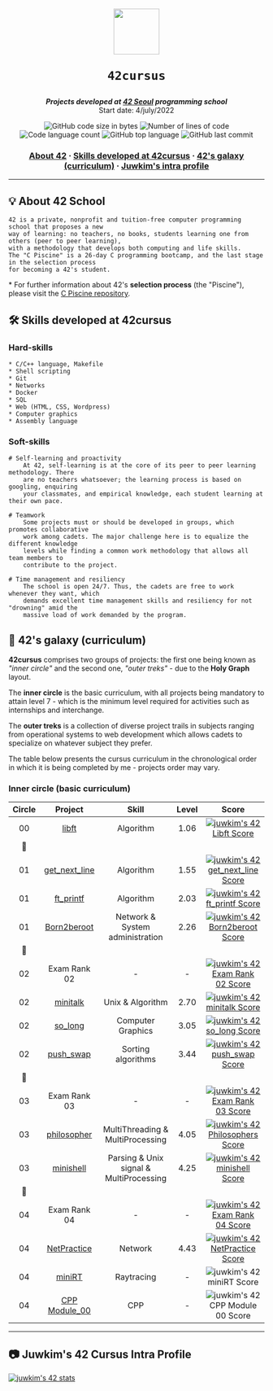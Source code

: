 <h1 align="center">
  <img  width="90" src="https://user-images.githubusercontent.com/19689770/129336866-169b0dc7-ea41-47d4-b50a-d466508031af.png">
  
	42cursus
</h1>

<p align="center">
	<b><i>Projects developed at <a href="https://42seoul.kr/">42 Seoul</a> programming school</i></b><br>
	Start date: 4/july/2022
</p>

<p align="center">
	<img alt="GitHub code size in bytes" src="https://img.shields.io/github/languages/code-size/juwkim/42?color=lightblue" />
	<img alt="Number of lines of code" src="https://img.shields.io/tokei/lines/github/juwkim/42?color=yellowgreen" />
	<img alt="Code language count" src="https://img.shields.io/github/languages/count/juwkim/42?color=yellow" />
	<img alt="GitHub top language" src="https://img.shields.io/github/languages/top/juwkim/42?color=blue" />
	<img alt="GitHub last commit" src="https://img.shields.io/github/last-commit/juwkim/42?color=green" />
</p>

<h3 align="center">
	<a href="#-about-42-school">About 42</a>
	<span> · </span>
	<a href="#️-skills-developed-at-42cursus">Skills developed at 42cursus</a>
	<span> · </span>
	<a href="#-42s-galaxy-curriculum">42's galaxy (curriculum)</a>
	<span> · </span>
	<a href="#camera-juwkims-42-cursus-intra-profile">Juwkim's intra profile</a>
</h3>

---

## 💡 About 42 School

	42 is a private, nonprofit and tuition-free computer programming school that proposes a new
	way of learning: no teachers, no books, students learning one from others (peer to peer learning),
	with a methodology that develops both computing and life skills.
	The "C Piscine" is a 26-day C programming bootcamp, and the last stage in the selection process
	for becoming a 42's student.

\* For further information about 42's **selection process** (the "Piscine"), please visit the [C Piscine repository](https://github.com/juwkim/piscine).

## 🛠️ Skills developed at 42cursus

### Hard-skills

	* C/C++ language, Makefile
	* Shell scripting
	* Git
	* Networks
	* Docker
	* SQL
	* Web (HTML, CSS, Wordpress)
	* Computer graphics
	* Assembly language

### Soft-skills

	# Self-learning and proactivity
		At 42, self-learning is at the core of its peer to peer learning methodology. There
		are no teachers whatsoever; the learning process is based on googling, enquiring
		your classmates, and empirical knowledge, each student learning at their own pace.

	# Teamwork
		Some projects must or should be developed in groups, which promotes collaborative
		work among cadets. The major challenge here is to equalize the different knowledge
		levels while finding a common work methodology that allows all team members to
		contribute to the project.

	# Time management and resiliency
		The school is open 24/7. Thus, the cadets are free to work whenever they want, which
		demands excellent time management skills and resiliency for not "drowning" amid the
		massive load of work demanded by the program.

## 🌌 42's galaxy (curriculum)

**42cursus** comprises two groups of projects: the first one being known as _"inner circle"_ and the second one, _"outer treks"_ - due to the **Holy Graph** layout.

The **inner circle** is the basic curriculum, with all projects being mandatory to attain level 7 - which is the minimum level required for activities such as internships and interchange.

The **outer treks** is a collection of diverse project trails in subjects ranging from operational systems to web development which allows cadets to specialize on whatever subject they prefer.

The table below presents the cursus curriculum in the chronological order in which it is being completed by me - projects order may vary.

### Inner circle (basic curriculum)

|Circle	|Project							|Skill					|Level	|Score	|
|:---:	|:---:								|:---:					|:---:	|:---:	|
|00	|[libft](https://github.com/juwkim/libft)			|Algorithm				|1.06	|[![juwkim's 42 Libft Score](https://badge42.vercel.app/api/v2/clbby9tdf00160fkyz1qixsez/project/2694165)](https://projects.intra.42.fr/projects/42cursus-libft/projects_users/2694165)         |
|:dizzy:|								|					|	|	|
|01	|[get_next_line](https://github.com/juwkim/get_next_line)	|Algorithm				|1.55	|[![juwkim's 42 get_next_line Score](https://badge42.vercel.app/api/v2/clbby9tdf00160fkyz1qixsez/project/2801825)](https://projects.intra.42.fr/projects/42cursus-get_next_line/projects_users/2801825)	|
|01	|[ft_printf](https://github.com/juwkim/ft_printf)		|Algorithm				|2.03	|[![juwkim's 42 ft_printf Score](https://badge42.vercel.app/api/v2/cl2x5uevu002109jwhuo9pmin/project/2292011)](https://projects.intra.42.fr/projects/42cursus-ft_printf/projects_users/2755901)	    |
|01	|[Born2beroot](https://github.com/juwkim/Born2beroot)		|Network & System administration	|2.26	|[![juwkim's 42 Born2beroot Score](https://badge42.vercel.app/api/v2/clbby9tdf00160fkyz1qixsez/project/2801826)](https://projects.intra.42.fr/projects/born2beroot/projects_users/2801826)            |
|:dizzy:|								|					|	|	|
|02	|Exam Rank 02							|-					|-	|[![juwkim's 42 Exam Rank 02 Score](https://badge42.vercel.app/api/v2/cl2x5uevu002109jwhuo9pmin/project/2370781)](https://projects.intra.42.fr/projects/exam-rank-02/projects_users/2856986)           |
|02	|[minitalk](https://github.com/juwkim/minitalk)			|Unix & Algorithm			|2.70	|[![juwkim's 42 minitalk Score](https://badge42.vercel.app/api/v2/clbby9tdf00160fkyz1qixsez/project/2857300)](https://projects.intra.42.fr/projects/minitalk/projects_users/2857300)               |
|02	|[so_long](https://github.com/juwkim/so_long)			|Computer Graphics			|3.05	|[![juwkim's 42 so_long Score](https://badge42.vercel.app/api/v2/clbby9tdf00160fkyz1qixsez/project/2859026)](https://projects.intra.42.fr/projects/so_long/projects_users/2859026)                |
|02	|[push_swap](https://github.com/juwkim/push_swap)		|Sorting algorithms			|3.44	|[![juwkim's 42 push_swap Score](https://badge42.vercel.app/api/v2/clbby9tdf00160fkyz1qixsez/project/2859027)](https://projects.intra.42.fr/projects/42cursus-push_swap/projects_users/2859027)     |
|:dizzy:|								|					|	|	|
|03	|Exam Rank 03							|-					|-	|[![juwkim's 42 Exam Rank 03 Score](https://badge42.vercel.app/api/v2/clbby9tdf00160fkyz1qixsez/project/2941742)](https://projects.intra.42.fr/projects/exam-rank-03/projects_users/2941742)           |
|03	|[philosopher](https://github.com/juwkim/philosopher)		|MultiThreading & MultiProcessing	|4.05	|[![juwkim's 42 Philosophers Score](https://badge42.vercel.app/api/v2/clbby9tdf00160fkyz1qixsez/project/2941744)](https://projects.intra.42.fr/projects/42cursus-philosophers/projects_users/2941744)  |
|03	|[minishell](https://github.com/juwkim/minishell)		|Parsing & Unix signal & MultiProcessing|4.25	|[![juwkim's 42 minishell Score](https://badge42.vercel.app/api/v2/clbby9tdf00160fkyz1qixsez/project/2971066)](https://projects.intra.42.fr/projects/42cursus-minishell/projects_users/2971066)     |
|:dizzy:|								|					|	|	|
|04	|Exam Rank 04							|-					|-	|[![juwkim's 42 Exam Rank 04 Score](https://badge42.vercel.app/api/v2/clbby9tdf00160fkyz1qixsez/project/2986848)](https://projects.intra.42.fr/projects/exam-rank-04/projects_users/2986848)           |
|04	|[NetPractice](https://github.com/juwkim/NetPractice)		|Network				|4.43	|[![juwkim's 42 NetPractice Score](https://badge42.vercel.app/api/v2/clbby9tdf00160fkyz1qixsez/project/2986851)](https://projects.intra.42.fr/projects/netpractice/projects_users/2986851)            |
|04	|[miniRT](https://github.com/juwkim/miniRT)			|Raytracing				|-	|![juwkim's 42 miniRT Score](https://badge42.vercel.app/api/v2/clbby9tdf00160fkyz1qixsez/project/3003347)	 |
|04	|[CPP Module_00](https://github.com/juwkim/CPP_Module_00)	|CPP					|-	|![juwkim's 42 CPP Module 00 Score](https://badge42.vercel.app/api/v2/clbby9tdf00160fkyz1qixsez/project/2986853)  |

---

## :camera: Juwkim's 42 Cursus Intra Profile

[![juwkim's 42 stats](https://badge42.vercel.app/api/v2/clbby9tdf00160fkyz1qixsez/stats?cursusId=21&coalitionId=88)](https://profile.intra.42.fr/users/juwkim)
